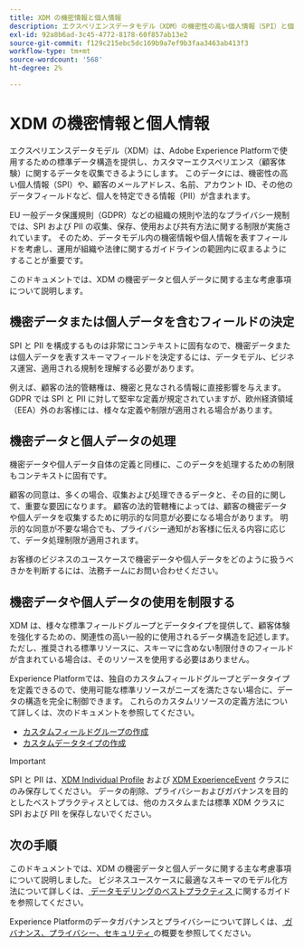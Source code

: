 ```yaml
---
title: XDM の機密情報と個人情報
description: エクスペリエンスデータモデル（XDM）の機密性の高い個人情報（SPI）と個人を特定できる情報（PII）に関する主な考慮事項について説明します。
exl-id: 92a8b6ad-3c45-4772-8178-60f857ab13e2
source-git-commit: f129c215ebc5dc169b9a7ef9b3faa3463ab413f3
workflow-type: tm+mt
source-wordcount: '568'
ht-degree: 2%

---
```


# XDM の機密情報と個人情報

エクスペリエンスデータモデル（XDM）は、Adobe Experience Platformで使用するための標準データ構造を提供し、カスタマーエクスペリエンス（顧客体験）に関するデータを収集できるようにします。 このデータには、機密性の高い個人情報（SPI）や、顧客のメールアドレス、名前、アカウント ID、その他のデータフィールドなど、個人を特定できる情報（PII）が含まれます。

EU 一般データ保護規則（GDPR）などの組織の規則や法的なプライバシー規制では、SPI および PII の収集、保存、使用および共有方法に関する制限が実施されています。 そのため、データモデル内の機密情報や個人情報を表すフィールドを考慮し、運用が組織や法律に関するガイドラインの範囲内に収まるようにすることが重要です。

このドキュメントでは、XDM の機密データと個人データに関する主な考慮事項について説明します。

## 機密データまたは個人データを含むフィールドの決定

SPI と PII を構成するものは非常にコンテキストに固有なので、機密データまたは個人データを表すスキーマフィールドを決定するには、データモデル、ビジネス運営、適用される規制を理解する必要があります。

例えば、顧客の法的管轄権は、機密と見なされる情報に直接影響を与えます。 GDPR では SPI と PII に対して堅牢な定義が規定されていますが、欧州経済領域（EEA）外のお客様には、様々な定義や制限が適用される場合があります。

## 機密データと個人データの処理

機密データや個人データ自体の定義と同様に、このデータを処理するための制限もコンテキストに固有です。

顧客の同意は、多くの場合、収集および処理できるデータと、その目的に関して、重要な要因になります。 顧客の法的管轄権によっては、顧客の機密データや個人データを収集するために明示的な同意が必要になる場合があります。 明示的な同意が不要な場合でも、プライバシー通知がお客様に伝える内容に応じて、データ処理制限が適用されます。

お客様のビジネスのユースケースで機密データや個人データをどのように扱うべきかを判断するには、法務チームにお問い合わせください。

## 機密データや個人データの使用を制限する

XDM は、様々な標準フィールドグループとデータタイプを提供して、顧客体験を強化するための、関連性の高い一般的に使用されるデータ構造を記述します。 ただし、推奨される標準リソースに、スキーマに含めない制限付きのフィールドが含まれている場合は、そのリソースを使用する必要はありません。

Experience Platformでは、独自のカスタムフィールドグループとデータタイプを定義できるので、使用可能な標準リソースがニーズを満たさない場合に、データの構造を完全に制御できます。 これらのカスタムリソースの定義方法について詳しくは、次のドキュメントを参照してください。

* [カスタムフィールドグループの作成](../ui/resources/field-groups.md#create)
* [カスタムデータタイプの作成](../ui/resources/data-types.md#create)

<!-- (To include once features are available)
* Marking fields as sensitive
* Remove fields from standard field groups pre-ingestion
* Deprecate fields post-ingestion
-->

>[!IMPORTANT]
>
>SPI と PII は、[XDM Individual Profile](../classes/individual-profile.md) および [XDM ExperienceEvent](../classes/experienceevent.md) クラスにのみ保存してください。 データの削除、プライバシーおよびガバナンスを目的としたベストプラクティスとしては、他のカスタムまたは標準 XDM クラスに SPI および PII を保存しないでください。

## 次の手順

このドキュメントでは、XDM の機密データと個人データに関する主な考慮事項について説明しました。 ビジネスユースケースに最適なスキーマのモデル化方法について詳しくは、[ データモデリングのベストプラクティス ](./best-practices.md) に関するガイドを参照してください。

Experience Platformのデータガバナンスとプライバシーについて詳しくは、[ ガバナンス、プライバシー、セキュリティ ](../../landing/governance-privacy-security/overview.md) の概要を参照してください。
